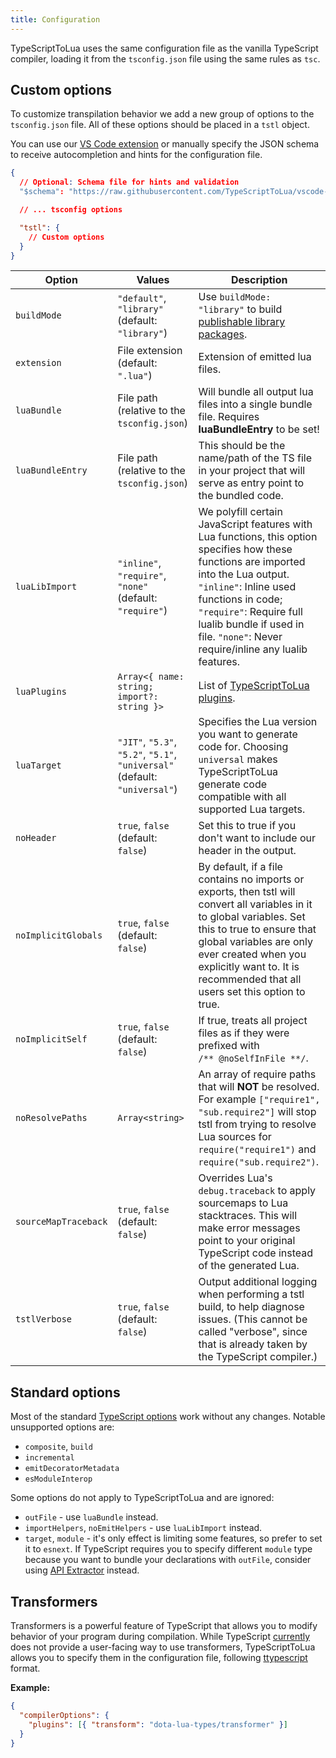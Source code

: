 ```yaml
---
title: Configuration
---
```


TypeScriptToLua uses the same configuration file as the vanilla TypeScript compiler, loading it from the `tsconfig.json` file using the same rules as `tsc`.

## Custom options

To customize transpilation behavior we add a new group of options to the `tsconfig.json` file. All of these options should be placed in a `tstl` object.

You can use our [VS Code extension](editor-support.md) or manually specify the JSON schema to receive autocompletion and hints for the configuration file.

```json title=tsconfig.json
{
  // Optional: Schema file for hints and validation
  "$schema": "https://raw.githubusercontent.com/TypeScriptToLua/vscode-typescript-to-lua/master/tsconfig-schema.json",

  // ... tsconfig options

  "tstl": {
    // Custom options
  }
}
```

| Option               | Values                                                                     | Description                                                                                                                                                                                                                                                                                     |
| -------------------- | -------------------------------------------------------------------------- | ----------------------------------------------------------------------------------------------------------------------------------------------------------------------------------------------------------------------------------------------------------------------------------------------- |
| `buildMode`          | `"default"`, `"library"` (default: `"library"`)                            | Use `buildMode: "library"` to build [publishable library packages](publishing-modules.md).                                                                                                                                                                                                      |
| `extension`          | File extension (default: `".lua"`)                                         | Extension of emitted lua files.                                                                                                                                                                                                                                                                 |
| `luaBundle`          | File path (relative to the `tsconfig.json`)                                | Will bundle all output lua files into a single bundle file. Requires **luaBundleEntry** to be set!                                                                                                                                                                                              |
| `luaBundleEntry`     | File path (relative to the `tsconfig.json`)                                | This should be the name/path of the TS file in your project that will serve as entry point to the bundled code.                                                                                                                                                                                 |
| `luaLibImport`       | `"inline"`, `"require"`, `"none"` (default: `"require"`)                   | We polyfill certain JavaScript features with Lua functions, this option specifies how these functions are imported into the Lua output. `"inline"`: Inline used functions in code; `"require"`: Require full lualib bundle if used in file. `"none"`: Never require/inline any lualib features. |
| `luaPlugins`         | `Array<{ name: string; import?: string }>`                                 | List of [TypeScriptToLua plugins](api/plugins.md).                                                                                                                                                                                                                                              |
| `luaTarget`          | `"JIT"`, `"5.3"`, `"5.2"`, `"5.1"`, `"universal"` (default: `"universal"`) | Specifies the Lua version you want to generate code for. Choosing `universal` makes TypeScriptToLua generate code compatible with all supported Lua targets.                                                                                                                                    |
| `noHeader`           | `true`, `false` (default: `false`)                                         | Set this to true if you don't want to include our header in the output.                                                                                                                                                                                                                         |
| `noImplicitGlobals`  | `true`, `false` (default: `false`)                                         | By default, if a file contains no imports or exports, then tstl will convert all variables in it to global variables. Set this to true to ensure that global variables are only ever created when you explicitly want to. It is recommended that all users set this option to true.             |
| `noImplicitSelf`     | `true`, `false` (default: `false`)                                         | If true, treats all project files as if they were prefixed with<br />`/** @noSelfInFile **/`.                                                                                                                                                                                                   |
| `noResolvePaths`     | `Array<string>`                                                            | An array of require paths that will **NOT** be resolved. For example `["require1", "sub.require2"]` will stop tstl from trying to resolve Lua sources for `require("require1")` and `require("sub.require2")`.                                                                                  |
| `sourceMapTraceback` | `true`, `false` (default: `false`)                                         | Overrides Lua's `debug.traceback` to apply sourcemaps to Lua stacktraces. This will make error messages point to your original TypeScript code instead of the generated Lua.                                                                                                                    |
| `tstlVerbose`        | `true`, `false` (default: `false`)                                         | Output additional logging when performing a tstl build, to help diagnose issues. (This cannot be called "verbose", since that is already taken by the TypeScript compiler.)                                                                                                                     |

## Standard options

Most of the standard [TypeScript options](https://www.typescriptlang.org/docs/handbook/compiler-options.html) work without any changes. Notable unsupported options are:

- `composite`, `build`
- `incremental`
- `emitDecoratorMetadata`
- `esModuleInterop`

Some options do not apply to TypeScriptToLua and are ignored:

- `outFile` - use `luaBundle` instead.
- `importHelpers`, `noEmitHelpers` - use `luaLibImport` instead.
- `target`, `module` - it's only effect is limiting some features, so prefer to set it to `esnext`. If TypeScript requires you to specify different `module` type because you want to bundle your declarations with `outFile`, consider using [API Extractor](https://api-extractor.com/) instead.

## Transformers

Transformers is a powerful feature of TypeScript that allows you to modify behavior of your program during compilation. While TypeScript [currently](https://github.com/microsoft/TypeScript/issues/14419) does not provide a user-facing way to use transformers, TypeScriptToLua allows you to specify them in the configuration file, following [ttypescript](https://github.com/cevek/ttypescript#how-to-use) format.

**Example:**

```json title=tsconfig.json
{
  "compilerOptions": {
    "plugins": [{ "transform": "dota-lua-types/transformer" }]
  }
}
```
